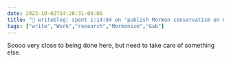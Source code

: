 ```yaml
---
date: 2023-10-02T14:28:31-04:00
title: "📝 writeblog: spent 1:14:04 on 'publish Mormon conservatism on Gab study'"
tags: ["write","Work","research","Mormonism","Gab"]
---
```

Soooo very close to being done here, but need to take care of something else.
